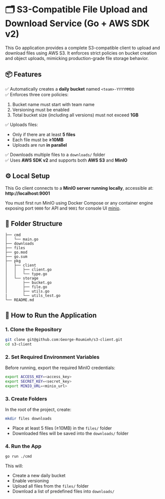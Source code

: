 # 🗂️ S3-Compatible File Upload and Download Service (Go + AWS SDK v2)

This Go application provides a complete S3-compatible client to upload and download files using AWS S3. It enforces strict policies on bucket creation and object uploads, mimicking production-grade file storage behavior.

## 📦 Features

✅ Automatically creates a **daily bucket** named `<team>-YYYYMMDD`  
✅ Enforces three core policies:
1. Bucket name must start with team name
2. Versioning must be enabled
3. Total bucket size (including all versions) must not exceed **1GB**

✅ Uploads files:
- Only if there are at least **5 files**
- Each file must be **≥10MB**
- Uploads are run **in parallel**

✅ Downloads multiple files to a `downloads/` folder  
✅ Uses **AWS SDK v2** and supports both **AWS S3** and **MinIO**



## ⚙️ Local Setup

This Go client connects to a **MinIO server running locally**, accessible at:  
**http://localhost:9001**

You must first run MinIO using Docker Compose or any container engine exposing port `9000` for API and `9001` for console UI [minio](https://github.com/George-Roumieh/minio).



## 📁 Folder Structure
```
├── cmd
│   └── main.go
├── downloads
├── files
├── go.mod
├── go.sum
├── pkg
│   ├── client
│   │   ├── client.go
│   │   └── type.go
│   └── storage
│       ├── bucket.go
│       ├── file.go
│       ├── utils.go
|       └── utils_test.go
└── README.md
```


## 🚀 How to Run the Application

### 1. Clone the Repository

```bash
git clone git@github.com:George-Roumieh/s3-client.git
cd s3-client
```

### 2. Set Required Environment Variables

Before running, export the required MinIO credentials:

```bash
export ACCESS_KEY=<access_key>
export SECRET_KEY=<secret_key>
export MINIO_URL=<minio_url>
```

### 3. Create Folders

In the root of the project, create:

```bash
mkdir files downloads
```

- Place at least 5 files (≥10MB) in the `files/` folder
- Downloaded files will be saved into the `downloads/` folder

### 4. Run the App

```bash
go run ./cmd
```

This will:
- Create a new daily bucket
- Enable versioning
- Upload all files from the `files/` folder
- Download a list of predefined files into `downloads/`
